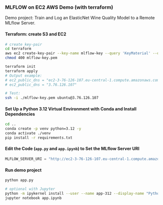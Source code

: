 ### MLFLOW on EC2 AWS Demo (with terraform)

Demo project: 
Train and Log an ElasticNet Wine Quality Model to a Remote MLflow Server.

#### Terraform: create S3 and EC2

```bash
# create key-pair
cd terraform
aws ec2 create-key-pair --key-name mlflow-key --query 'KeyMaterial' --output text > mlflow-key.pem
chmod 400 mlflow-key.pem

terraform init
terraform apply
# Output example:
# ec2_public_dns = "ec2-3-76-126-107.eu-central-1.compute.amazonaws.com"
# ec2_public_dns = "3.76.126.107"

# Test:
ssh -i ./mlflow-key.pem ubuntu@3.76.126.107
```

#### Set Up a Python 3.12 Virtual Environment with Conda and Install Dependencies

```bash
cd ..
conda create -p venv python=3.12 -y
conda activate ./venv
pip install -r requirements.txt
```

#### Edit the Code (`app.py` and `app.ipynb`) to Set the MLflow Server URI

```python
MLFLOW_SERVER_URI = "http://ec2-3-76-126-107.eu-central-1.compute.amazonaws.com:5000/"
```

#### Run demo project

```bash
python app.py

# optional with Jupyter
python -m ipykernel install --user --name app-312 --display-name "Python 3.12 (app)"
jupyter notebook app.ipynb
```
